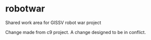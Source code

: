 robotwar
========

Shared work area for GISSV robot war project

Change made from c9 project.
A change designed to be in conflict.